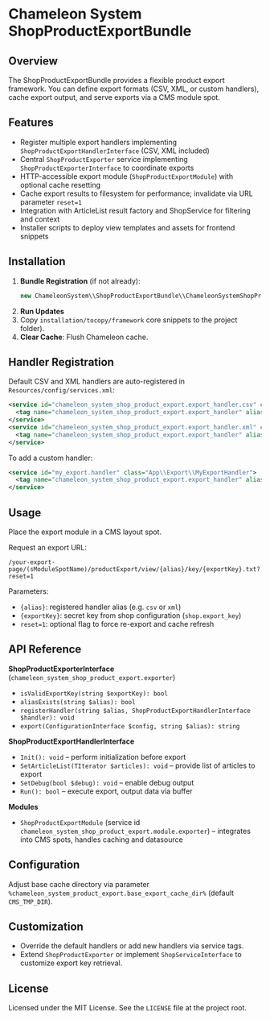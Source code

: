 Chameleon System ShopProductExportBundle
=========================================

Overview
--------
The ShopProductExportBundle provides a flexible product export framework. You can define export formats (CSV, XML, or custom handlers), cache export output, and serve exports via a CMS module spot.

Features
--------
- Register multiple export handlers implementing `ShopProductExportHandlerInterface` (CSV, XML included)
- Central `ShopProductExporter` service implementing `ShopProductExporterInterface` to coordinate exports
- HTTP-accessible export module (`ShopProductExportModule`) with optional cache resetting
- Cache export results to filesystem for performance; invalidate via URL parameter `reset=1`
- Integration with ArticleList result factory and ShopService for filtering and context
- Installer scripts to deploy view templates and assets for frontend snippets

Installation
------------
1. **Bundle Registration** (if not already):
   ```php
   new ChameleonSystem\\ShopProductExportBundle\\ChameleonSystemShopProductExportBundle(),
   ```
2. **Run Updates** 
3. Copy `installation/tocopy/framework` core snippets to the project folder).
3. **Clear Cache**: Flush Chameleon cache.

Handler Registration
--------------------
Default CSV and XML handlers are auto-registered in `Resources/config/services.xml`:

```xml
<service id="chameleon_system_shop_product_export.export_handler.csv" class="TPkgShopProductExportCSV">
  <tag name="chameleon_system_shop_product_export.export_handler" alias="csv" />
</service>
<service id="chameleon_system_shop_product_export.export_handler.xml" class="TPkgShopProductExportXML">
  <tag name="chameleon_system_shop_product_export.export_handler" alias="xml" />
</service>
```

To add a custom handler:
```xml
<service id="my_export.handler" class="App\\Export\\MyExportHandler">
  <tag name="chameleon_system_shop_product_export.export_handler" alias="myformat" />
</service>
```

Usage
-----
Place the export module in a CMS layout spot.

Request an export URL:
```
/your-export-page/(sModuleSpotName)/productExport/view/{alias}/key/{exportKey}.txt?reset=1
```
Parameters:
- `{alias}`: registered handler alias (e.g. `csv` or `xml`)
- `{exportKey}`: secret key from shop configuration (`shop.export_key`)
- `reset=1`: optional flag to force re-export and cache refresh

API Reference
-------------
**ShopProductExporterInterface** (`chameleon_system_shop_product_export.exporter`)
- `isValidExportKey(string $exportKey): bool`
- `aliasExists(string $alias): bool`
- `registerHandler(string $alias, ShopProductExportHandlerInterface $handler): void`
- `export(ConfigurationInterface $config, string $alias): string`

**ShopProductExportHandlerInterface**
- `Init(): void` – perform initialization before export
- `SetArticleList(TIterator $articles): void` – provide list of articles to export
- `SetDebug(bool $debug): void` – enable debug output
- `Run(): bool` – execute export, output data via buffer

**Modules**
- `ShopProductExportModule` (service id `chameleon_system_shop_product_export.module.exporter`) – integrates into CMS spots, handles caching and datasource

Configuration
-------------
Adjust base cache directory via parameter `%chameleon_system_product_export.base_export_cache_dir%` (default `CMS_TMP_DIR`).

Customization
-------------
- Override the default handlers or add new handlers via service tags.
- Extend `ShopProductExporter` or implement `ShopServiceInterface` to customize export key retrieval.

License
-------
Licensed under the MIT License. See the `LICENSE` file at the project root.
